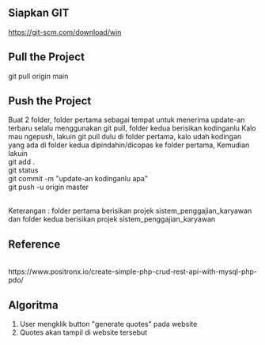 ## Siapkan GIT
https://git-scm.com/download/win

## Pull the Project
git pull origin main

## Push the Project
Buat 2 folder, folder pertama sebagai tempat untuk menerima update-an terbaru selalu menggunakan git pull, folder kedua berisikan kodinganlu
Kalo mau ngepush, lakuin git pull dulu di folder pertama, kalo udah kodingan yang ada di folder kedua dipindahin/dicopas ke folder pertama,
Kemudian lakuin 
<br> git add . <br>
git status <br>
git commit -m "update-an kodinganlu apa" <br>
git push -u origin master

<br>
Keterangan :  folder pertama berisikan projek sistem_penggajian_karyawan dan folder kedua berisikan projek sistem_penggajian_karyawan

## Reference 
<br>
https://www.positronx.io/create-simple-php-crud-rest-api-with-mysql-php-pdo/ <br>

## Algoritma
1. User mengklik button "generate quotes" pada website <br>
2. Quotes akan tampil di website tersebut



